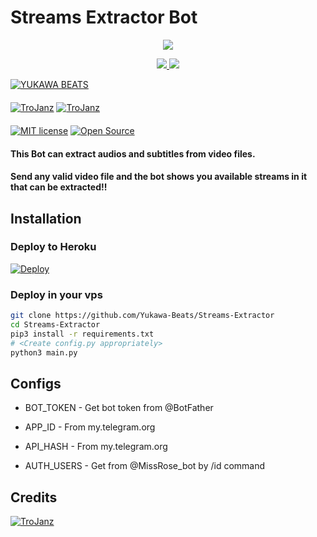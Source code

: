 # Streams Extractor Bot

<p align="center">
  <a href="https://www.python.org">
    <img src="http://ForTheBadge.com/images/badges/made-with-python.svg">

  </a>
</p>
<p align="center">
  <a href="https://github.com/Yukawa-Beats/Streams-Extractor/stargazers">
    <img src="https://img.shields.io/github/stars/Yukawa-Beats/Streams-Extractor?style=social">

  </a>
  
  <a href="https://github.com/Yukawa-Beats/Streams-Extractor/fork">
    <img src="https://img.shields.io/github/forks/Yukawa-Beats/Streams-Extractor?label=Fork&style=social">

  </a>  
</p>

[![YUKAWA BEATS](https://img.shields.io/badge/YUKAWABEATS-Channel-orange?style=for-the-badge&logo=telegram)](https://telegram.dog/ybdemochannel)  
ㅤㅤㅤㅤㅤㅤㅤ  
[![TroJanz](https://img.shields.io/badge/TroJanzHEX-Support-red?style=flat&logo=telegram)](https://telegram.dog/TroJanzSupport)  [![TroJanz](https://img.shields.io/badge/TroJanzHEX-Website-red?style=flat&logo=CodersRank)](https://TroJanzHEX.me)  
ㅤㅤㅤㅤㅤㅤㅤ  
[![MIT license](https://img.shields.io/badge/License-MIT-blue?style=flat)](https://github.com/TroJanzHEX/Streams-Extractor/blob/main/COPYING)  [![Open Source](https://badges.frapsoft.com/os/v2/open-source.svg?v=103)](https://github.com/TroJanzHEX/Streams-Extractor)


#### This Bot can extract audios and subtitles from video files.
#### Send any valid video file and the bot shows you available streams in it that can be extracted!!




## Installation

### Deploy to Heroku
[![Deploy](https://www.herokucdn.com/deploy/button.svg)](https://heroku.com/deploy?template=https://github.com/Yukawa-Beats/Streams-Extractor)

### Deploy in your vps
```sh
git clone https://github.com/Yukawa-Beats/Streams-Extractor
cd Streams-Extractor
pip3 install -r requirements.txt
# <Create config.py appropriately>
python3 main.py
```

## Configs

* BOT_TOKEN  - Get bot token from @BotFather

* APP_ID        - From my.telegram.org 

* API_HASH      - From my.telegram.org 

* AUTH_USERS    - Get from @MissRose_bot by /id command

## Credits

[![TroJanz](https://img.shields.io/badge/Pyrogram%20-%23F37626.svg?&style=for-the-badge&logo=telegram&logoColor=white)](https://github.com/pyrogram/pyrogram)


